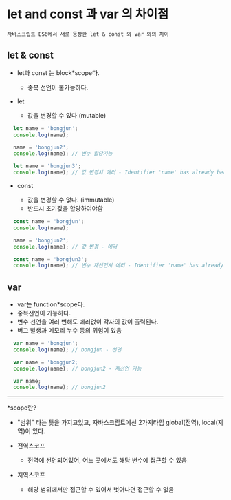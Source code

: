 # let and const 과 var 의 차이점

    자바스크립트 ES6에서 새로 등장한 let & const 와 var 와의 차이

## let & const

- let과 const 는 block\*scope다.
  - 중복 선언이 불가능하다.
- let

  - 값을 변경할 수 있다 (mutable)

```javascript
  let name = 'bongjun';
  console.log(name);

  name = 'bongjun2';
  console.log(name); // 변수 할당가능

  let name = 'bongjun3';
  console.log(name); // 값 변경시 에러 - Identifier 'name' has already been declared
```

- const

  - 값을 변경할 수 없다. (immutable)
  - 반드시 초기값을 할당하여야함

```javascript
  const name = 'bongjun';
  console.log(name);

  name = 'bongjun2';
  console.log(name); // 값 변경 - 에러

  const name = 'bongjun3';
  console.log(name); // 변수 재선언시 에러 - Identifier 'name' has already been declared
```

## var

- var는 function\*scope다.
- 중복선언이 가능하다.
- 변수 선언을 여러 번해도 에러없이 각자의 값이 출력된다.
- 버그 발생과 메모리 누수 등의 위험이 있음

```javascript
  var name = 'bongjun';
  console.log(name); // bongjun - 선언

  var name = 'bongjun2;
  console.log(name); // bongjun2 - 재선언 가능

  var name;
  console.log(name); // bongjun2
```

---

\*scope란?

- "범위" 라는 뜻을 가지고있고, 자바스크립트에선 2가지타입 global(전역), local(지역)이 있다.

- 전역스코프

  - 전역에 선언되어있어, 어느 곳에서도 해당 변수에 접근할 수 있음

- 지역스코프
  - 해당 범위에서만 접근할 수 있어서 벗어나면 접근할 수 없음
